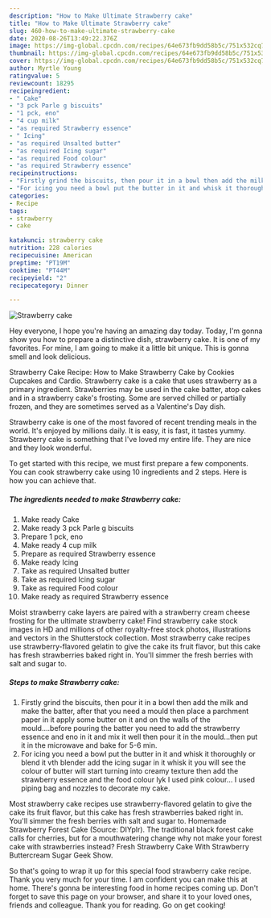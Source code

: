 ```yaml
---
description: "How to Make Ultimate Strawberry cake"
title: "How to Make Ultimate Strawberry cake"
slug: 460-how-to-make-ultimate-strawberry-cake
date: 2020-08-26T13:49:22.376Z
image: https://img-global.cpcdn.com/recipes/64e673fb9dd58b5c/751x532cq70/strawberry-cake-recipe-main-photo.jpg
thumbnail: https://img-global.cpcdn.com/recipes/64e673fb9dd58b5c/751x532cq70/strawberry-cake-recipe-main-photo.jpg
cover: https://img-global.cpcdn.com/recipes/64e673fb9dd58b5c/751x532cq70/strawberry-cake-recipe-main-photo.jpg
author: Myrtle Young
ratingvalue: 5
reviewcount: 18295
recipeingredient:
- " Cake"
- "3 pck Parle g biscuits"
- "1 pck, eno"
- "4 cup milk"
- "as required Strawberry essence"
- " Icing"
- "as required Unsalted butter"
- "as required Icing sugar"
- "as required Food colour"
- "as required Strawberry essence"
recipeinstructions:
- "Firstly grind the biscuits, then pour it in a bowl then add the milk and make the batter, after that you need a mould then place a parchment paper in it apply some butter on it and on the walls of the mould....before pouring the batter you need to add the strawberry essence and eno in it and mix it well then pour it in the mould...then put it in the microwave and bake for 5-6 min."
- "For icing you need a bowl put the butter in it and whisk it thoroughly or blend it vth blender add the icing sugar in it whisk it you will see the colour of butter will start turning into creamy texture then add the strawberry essence and the food colour lyk I used pink colour... I used piping bag and nozzles to decorate my cake."
categories:
- Recipe
tags:
- strawberry
- cake

katakunci: strawberry cake 
nutrition: 228 calories
recipecuisine: American
preptime: "PT19M"
cooktime: "PT44M"
recipeyield: "2"
recipecategory: Dinner

---
```



![Strawberry cake](https://img-global.cpcdn.com/recipes/64e673fb9dd58b5c/751x532cq70/strawberry-cake-recipe-main-photo.jpg)

Hey everyone, I hope you're having an amazing day today. Today, I'm gonna show you how to prepare a distinctive dish, strawberry cake. It is one of my favorites. For mine, I am going to make it a little bit unique. This is gonna smell and look delicious.

Strawberry Cake Recipe: How to Make Strawberry Cake by Cookies Cupcakes and Cardio. Strawberry cake is a cake that uses strawberry as a primary ingredient. Strawberries may be used in the cake batter, atop cakes and in a strawberry cake&#39;s frosting. Some are served chilled or partially frozen, and they are sometimes served as a Valentine&#39;s Day dish.

Strawberry cake is one of the most favored of recent trending meals in the world. It's enjoyed by millions daily. It is easy, it is fast, it tastes yummy. Strawberry cake is something that I've loved my entire life. They are nice and they look wonderful.


To get started with this recipe, we must first prepare a few components. You can cook strawberry cake using 10 ingredients and 2 steps. Here is how you can achieve that.

<!--inarticleads1-->

##### The ingredients needed to make Strawberry cake:

1. Make ready  Cake
1. Make ready 3 pck Parle g biscuits
1. Prepare 1 pck, eno
1. Make ready 4 cup milk
1. Prepare as required Strawberry essence
1. Make ready  Icing
1. Take as required Unsalted butter
1. Take as required Icing sugar
1. Take as required Food colour
1. Make ready as required Strawberry essence


Moist strawberry cake layers are paired with a strawberry cream cheese frosting for the ultimate strawberry cake! Find strawberry cake stock images in HD and millions of other royalty-free stock photos, illustrations and vectors in the Shutterstock collection. Most strawberry cake recipes use strawberry-flavored gelatin to give the cake its fruit flavor, but this cake has fresh strawberries baked right in. You&#39;ll simmer the fresh berries with salt and sugar to. 

<!--inarticleads2-->

##### Steps to make Strawberry cake:

1. Firstly grind the biscuits, then pour it in a bowl then add the milk and make the batter, after that you need a mould then place a parchment paper in it apply some butter on it and on the walls of the mould....before pouring the batter you need to add the strawberry essence and eno in it and mix it well then pour it in the mould...then put it in the microwave and bake for 5-6 min.
1. For icing you need a bowl put the butter in it and whisk it thoroughly or blend it vth blender add the icing sugar in it whisk it you will see the colour of butter will start turning into creamy texture then add the strawberry essence and the food colour lyk I used pink colour... I used piping bag and nozzles to decorate my cake.


Most strawberry cake recipes use strawberry-flavored gelatin to give the cake its fruit flavor, but this cake has fresh strawberries baked right in. You&#39;ll simmer the fresh berries with salt and sugar to. Homemade Strawberry Forest Cake (Source: DIYplr). The traditional black forest cake calls for cherries, but for a mouthwatering change why not make your forest cake with strawberries instead? Fresh Strawberry Cake With Strawberry Buttercream Sugar Geek Show. 

So that's going to wrap it up for this special food strawberry cake recipe. Thank you very much for your time. I am confident you can make this at home. There's gonna be interesting food in home recipes coming up. Don't forget to save this page on your browser, and share it to your loved ones, friends and colleague. Thank you for reading. Go on get cooking!
